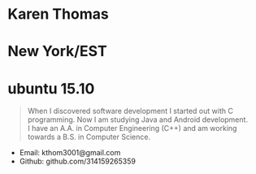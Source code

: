 # Karen Thomas
# New York/EST
# ubuntu 15.10


> When I discovered software development I started out with C programming.  Now I am studying Java and Android development.  
> I have an A.A. in Computer Engineering (C++) and am working towards a B.S. in Computer Science.

<ul>
<li>Email: kthom3001@gmail.com</li>
<li>Github: github.com/314159265359</li>
</ul>
